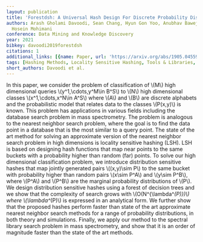 ```yaml
---
layout: publication
title: 'Forestdsh: A Universal Hash Design For Discrete Probability Distributions'
authors: Arash Gholami Davoodi, Sean Chang, Hyun Gon Yoo, Anubhav Baweja, Mihir Mongia,
  Hosein Mohimani
conference: Data Mining and Knowledge Discovery
year: 2021
bibkey: davoodi2019forestdsh
citations: 1
additional_links: [{name: Paper, url: 'https://arxiv.org/abs/1905.04559'}]
tags: [Hashing Methods, Locality Sensitive Hashing, Tools & Libraries, Evaluation]
short_authors: Davoodi et al.
---
```

In this paper, we consider the problem of classification of \\(M\\) high
dimensional queries \\(y^1,\cdots,y^M\in B^S\\) to \\(N\\) high dimensional classes
\\(x^1,\cdots,x^N\in A^S\\) where \\(A\\) and \\(B\\) are discrete alphabets and the
probabilistic model that relates data to the classes \\(P(x,y)\\) is known. This
problem has applications in various fields including the database search
problem in mass spectrometry. The problem is analogous to the nearest neighbor
search problem, where the goal is to find the data point in a database that is
the most similar to a query point. The state of the art method for solving an
approximate version of the nearest neighbor search problem in high dimensions
is locality sensitive hashing (LSH). LSH is based on designing hash functions
that map near points to the same buckets with a probability higher than random
(far) points. To solve our high dimensional classification problem, we
introduce distribution sensitive hashes that map jointly generated pairs
\\((x,y)\sim P\\) to the same bucket with probability higher than random pairs
\\(x\sim P^A\\) and \\(y\sim P^B\\), where \\(P^A\\) and \\(P^B\\) are the marginal probability
distributions of \\(P\\). We design distribution sensitive hashes using a forest of
decision trees and we show that the complexity of search grows with
\\(O(N^\{\lambda^*(P)\})\\) where \\(\lambda^*(P)\\) is expressed in an analytical form.
We further show that the proposed hashes perform faster than state of the art
approximate nearest neighbor search methods for a range of probability
distributions, in both theory and simulations. Finally, we apply our method to
the spectral library search problem in mass spectrometry, and show that it is
an order of magnitude faster than the state of the art methods.
